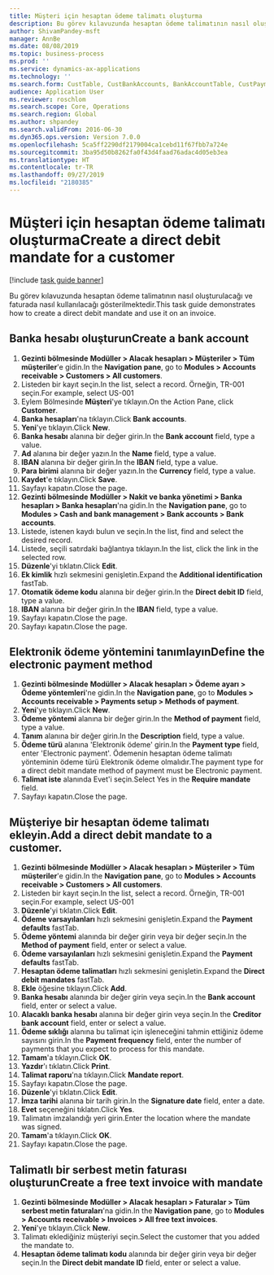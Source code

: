 ```yaml
---
title: Müşteri için hesaptan ödeme talimatı oluşturma
description: Bu görev kılavuzunda hesaptan ödeme talimatının nasıl oluşturulacağı ve faturada nasıl kullanılacağı gösterilmektedir.
author: ShivamPandey-msft
manager: AnnBe
ms.date: 08/08/2019
ms.topic: business-process
ms.prod: ''
ms.service: dynamics-ax-applications
ms.technology: ''
ms.search.form: CustTable, CustBankAccounts, BankAccountTable, CustPaymMode, CustDirectDebitMandate, BankAccountTableLookUp, SrsReportViewerForm,  LogisticsAddressCityLookup, CustFreeInvoice, CustTableLookup
audience: Application User
ms.reviewer: roschlom
ms.search.scope: Core, Operations
ms.search.region: Global
ms.author: shpandey
ms.search.validFrom: 2016-06-30
ms.dyn365.ops.version: Version 7.0.0
ms.openlocfilehash: 5ca5ff2290df2179004ca1cebd11f67fbb7a724e
ms.sourcegitcommit: 3ba95d50b8262fa0f43d4faad76adac4d05eb3ea
ms.translationtype: HT
ms.contentlocale: tr-TR
ms.lasthandoff: 09/27/2019
ms.locfileid: "2180385"
---
```

# <a name="create-a-direct-debit-mandate-for-a-customer"></a><span data-ttu-id="31002-103">Müşteri için hesaptan ödeme talimatı oluşturma</span><span class="sxs-lookup"><span data-stu-id="31002-103">Create a direct debit mandate for a customer</span></span>

[!include [task guide banner](../../includes/task-guide-banner.md)]

<span data-ttu-id="31002-104">Bu görev kılavuzunda hesaptan ödeme talimatının nasıl oluşturulacağı ve faturada nasıl kullanılacağı gösterilmektedir.</span><span class="sxs-lookup"><span data-stu-id="31002-104">This task guide demonstrates how to create a direct debit mandate and use it on an invoice.</span></span>


## <a name="create-a-bank-account"></a><span data-ttu-id="31002-105">Banka hesabı oluşturun</span><span class="sxs-lookup"><span data-stu-id="31002-105">Create a bank account</span></span>
1. <span data-ttu-id="31002-106">**Gezinti bölmesinde** **Modüller > Alacak hesapları > Müşteriler > Tüm müşteriler**'e gidin.</span><span class="sxs-lookup"><span data-stu-id="31002-106">In the **Navigation pane**, go to **Modules > Accounts receivable > Customers > All customers**.</span></span>
2. <span data-ttu-id="31002-107">Listeden bir kayıt seçin.</span><span class="sxs-lookup"><span data-stu-id="31002-107">In the list, select a record.</span></span> <span data-ttu-id="31002-108">Örneğin, TR-001 seçin.</span><span class="sxs-lookup"><span data-stu-id="31002-108">For example, select US-001</span></span>
3. <span data-ttu-id="31002-109">Eylem Bölmesinde **Müşteri**'ye tıklayın.</span><span class="sxs-lookup"><span data-stu-id="31002-109">On the Action Pane, click **Customer**.</span></span>
4. <span data-ttu-id="31002-110">**Banka hesapları**'na tıklayın.</span><span class="sxs-lookup"><span data-stu-id="31002-110">Click **Bank accounts**.</span></span>
5. <span data-ttu-id="31002-111">**Yeni**'ye tıklayın.</span><span class="sxs-lookup"><span data-stu-id="31002-111">Click **New**.</span></span>
6. <span data-ttu-id="31002-112">**Banka hesabı** alanına bir değer girin.</span><span class="sxs-lookup"><span data-stu-id="31002-112">In the **Bank account** field, type a value.</span></span>
7. <span data-ttu-id="31002-113">**Ad** alanına bir değer yazın.</span><span class="sxs-lookup"><span data-stu-id="31002-113">In the **Name** field, type a value.</span></span>
8. <span data-ttu-id="31002-114">**IBAN** alanına bir değer girin.</span><span class="sxs-lookup"><span data-stu-id="31002-114">In the **IBAN** field, type a value.</span></span>
9. <span data-ttu-id="31002-115">**Para birimi** alanına bir değer yazın.</span><span class="sxs-lookup"><span data-stu-id="31002-115">In the **Currency** field, type a value.</span></span>
10. <span data-ttu-id="31002-116">**Kaydet**'e tıklayın.</span><span class="sxs-lookup"><span data-stu-id="31002-116">Click **Save**.</span></span>
11. <span data-ttu-id="31002-117">Sayfayı kapatın.</span><span class="sxs-lookup"><span data-stu-id="31002-117">Close the page.</span></span>
12. <span data-ttu-id="31002-118">**Gezinti bölmesinde** **Modüller > Nakit ve banka yönetimi > Banka hesapları > Banka hesapları**'na gidin.</span><span class="sxs-lookup"><span data-stu-id="31002-118">In the **Navigation pane**, go to **Modules > Cash and bank management > Bank accounts > Bank accounts**.</span></span>
13. <span data-ttu-id="31002-119">Listede, istenen kaydı bulun ve seçin.</span><span class="sxs-lookup"><span data-stu-id="31002-119">In the list, find and select the desired record.</span></span>
14. <span data-ttu-id="31002-120">Listede, seçili satırdaki bağlantıya tıklayın.</span><span class="sxs-lookup"><span data-stu-id="31002-120">In the list, click the link in the selected row.</span></span>
15. <span data-ttu-id="31002-121">**Düzenle**'yi tıklatın.</span><span class="sxs-lookup"><span data-stu-id="31002-121">Click **Edit**.</span></span>
16. <span data-ttu-id="31002-122">**Ek kimlik** hızlı sekmesini genişletin.</span><span class="sxs-lookup"><span data-stu-id="31002-122">Expand the **Additional identification** fastTab.</span></span>
17. <span data-ttu-id="31002-123">**Otomatik ödeme kodu** alanına bir değer girin.</span><span class="sxs-lookup"><span data-stu-id="31002-123">In the **Direct debit ID** field, type a value.</span></span>
18. <span data-ttu-id="31002-124">**IBAN** alanına bir değer girin.</span><span class="sxs-lookup"><span data-stu-id="31002-124">In the **IBAN** field, type a value.</span></span>
19. <span data-ttu-id="31002-125">Sayfayı kapatın.</span><span class="sxs-lookup"><span data-stu-id="31002-125">Close the page.</span></span>
20. <span data-ttu-id="31002-126">Sayfayı kapatın.</span><span class="sxs-lookup"><span data-stu-id="31002-126">Close the page.</span></span>

## <a name="define-the-electronic-payment-method"></a><span data-ttu-id="31002-127">Elektronik ödeme yöntemini tanımlayın</span><span class="sxs-lookup"><span data-stu-id="31002-127">Define the electronic payment method</span></span>
1. <span data-ttu-id="31002-128">**Gezinti bölmesinde** **Modüller > Alacak hesapları > Ödeme ayarı > Ödeme yöntemleri**'ne gidin.</span><span class="sxs-lookup"><span data-stu-id="31002-128">In the **Navigation pane**, go to **Modules > Accounts receivable > Payments setup > Methods of payment**.</span></span>
2. <span data-ttu-id="31002-129">**Yeni**'ye tıklayın.</span><span class="sxs-lookup"><span data-stu-id="31002-129">Click **New**.</span></span>
3. <span data-ttu-id="31002-130">**Ödeme yöntemi** alanına bir değer girin.</span><span class="sxs-lookup"><span data-stu-id="31002-130">In the **Method of payment** field, type a value.</span></span>
4. <span data-ttu-id="31002-131">**Tanım** alanına bir değer girin.</span><span class="sxs-lookup"><span data-stu-id="31002-131">In the **Description** field, type a value.</span></span>
5. <span data-ttu-id="31002-132">**Ödeme türü** alanına 'Elektronik ödeme' girin.</span><span class="sxs-lookup"><span data-stu-id="31002-132">In the **Payment type** field, enter 'Electronic payment'.</span></span> <span data-ttu-id="31002-133">Ödemenin hesaptan ödeme talimatı yönteminin ödeme türü Elektronik ödeme olmalıdır.</span><span class="sxs-lookup"><span data-stu-id="31002-133">The payment type for a direct debit mandate method of payment must be Electronic payment.</span></span>
6. <span data-ttu-id="31002-134">**Talimat iste** alanında Evet'i seçin.</span><span class="sxs-lookup"><span data-stu-id="31002-134">Select Yes in the **Require mandate** field.</span></span>
7. <span data-ttu-id="31002-135">Sayfayı kapatın.</span><span class="sxs-lookup"><span data-stu-id="31002-135">Close the page.</span></span>

## <a name="add-a-direct-debit-mandate-to-a-customer"></a><span data-ttu-id="31002-136">Müşteriye bir hesaptan ödeme talimatı ekleyin.</span><span class="sxs-lookup"><span data-stu-id="31002-136">Add a direct debit mandate to a customer.</span></span>
1. <span data-ttu-id="31002-137">**Gezinti bölmesinde** **Modüller > Alacak hesapları > Müşteriler > Tüm müşteriler**'e gidin.</span><span class="sxs-lookup"><span data-stu-id="31002-137">In the **Navigation pane**, go to **Modules > Accounts receivable > Customers > All customers**.</span></span>
2. <span data-ttu-id="31002-138">Listeden bir kayıt seçin.</span><span class="sxs-lookup"><span data-stu-id="31002-138">In the list, select a record.</span></span> <span data-ttu-id="31002-139">Örneğin, TR-001 seçin.</span><span class="sxs-lookup"><span data-stu-id="31002-139">For example, select US-001</span></span>
3. <span data-ttu-id="31002-140">**Düzenle**'yi tıklatın.</span><span class="sxs-lookup"><span data-stu-id="31002-140">Click **Edit**.</span></span>
4. <span data-ttu-id="31002-141">**Ödeme varsayılanları** hızlı sekmesini genişletin.</span><span class="sxs-lookup"><span data-stu-id="31002-141">Expand the **Payment defaults** fastTab.</span></span>
5. <span data-ttu-id="31002-142">**Ödeme yöntemi** alanında bir değer girin veya bir değer seçin.</span><span class="sxs-lookup"><span data-stu-id="31002-142">In the **Method of payment** field, enter or select a value.</span></span>
6. <span data-ttu-id="31002-143">**Ödeme varsayılanları** hızlı sekmesini genişletin.</span><span class="sxs-lookup"><span data-stu-id="31002-143">Expand the **Payment defaults** fastTab.</span></span>
7. <span data-ttu-id="31002-144">**Hesaptan ödeme talimatları** hızlı sekmesini genişletin.</span><span class="sxs-lookup"><span data-stu-id="31002-144">Expand the **Direct debit mandates** fastTab.</span></span>
8. <span data-ttu-id="31002-145">**Ekle** öğesine tıklayın.</span><span class="sxs-lookup"><span data-stu-id="31002-145">Click **Add**.</span></span>
9. <span data-ttu-id="31002-146">**Banka hesabı** alanında bir değer girin veya seçin.</span><span class="sxs-lookup"><span data-stu-id="31002-146">In the **Bank account** field, enter or select a value.</span></span>
10. <span data-ttu-id="31002-147">**Alacaklı banka hesabı** alanına bir değer girin veya seçin.</span><span class="sxs-lookup"><span data-stu-id="31002-147">In the **Creditor bank account** field, enter or select a value.</span></span>
11. <span data-ttu-id="31002-148">**Ödeme sıklığı** alanına bu talimat için işleneceğini tahmin ettiğiniz ödeme sayısını girin.</span><span class="sxs-lookup"><span data-stu-id="31002-148">In the **Payment frequency** field, enter the number of payments that you expect to process for this mandate.</span></span>
12. <span data-ttu-id="31002-149">**Tamam**'a tıklayın.</span><span class="sxs-lookup"><span data-stu-id="31002-149">Click **OK**.</span></span>
13. <span data-ttu-id="31002-150">**Yazdır**'ı tıklatın.</span><span class="sxs-lookup"><span data-stu-id="31002-150">Click **Print**.</span></span>
14. <span data-ttu-id="31002-151">**Talimat raporu**'na tıklayın.</span><span class="sxs-lookup"><span data-stu-id="31002-151">Click **Mandate report**.</span></span>
15. <span data-ttu-id="31002-152">Sayfayı kapatın.</span><span class="sxs-lookup"><span data-stu-id="31002-152">Close the page.</span></span>
16. <span data-ttu-id="31002-153">**Düzenle**'yi tıklatın.</span><span class="sxs-lookup"><span data-stu-id="31002-153">Click **Edit**.</span></span>
17. <span data-ttu-id="31002-154">**İmza tarihi** alanına bir tarih girin.</span><span class="sxs-lookup"><span data-stu-id="31002-154">In the **Signature date** field, enter a date.</span></span>
18. <span data-ttu-id="31002-155">**Evet** seçeneğini tıklatın.</span><span class="sxs-lookup"><span data-stu-id="31002-155">Click **Yes**.</span></span>
19. <span data-ttu-id="31002-156">Talimatın imzalandığı yeri girin.</span><span class="sxs-lookup"><span data-stu-id="31002-156">Enter the location where the mandate was signed.</span></span>
20. <span data-ttu-id="31002-157">**Tamam**'a tıklayın.</span><span class="sxs-lookup"><span data-stu-id="31002-157">Click **OK**.</span></span>
21. <span data-ttu-id="31002-158">Sayfayı kapatın.</span><span class="sxs-lookup"><span data-stu-id="31002-158">Close the page.</span></span>

## <a name="create-a-free-text-invoice-with-mandate"></a><span data-ttu-id="31002-159">Talimatlı bir serbest metin faturası oluşturun</span><span class="sxs-lookup"><span data-stu-id="31002-159">Create a free text invoice with mandate</span></span>
1. <span data-ttu-id="31002-160">**Gezinti bölmesinde** **Modüller > Alacak hesapları > Faturalar > Tüm serbest metin faturaları**'na gidin.</span><span class="sxs-lookup"><span data-stu-id="31002-160">In the **Navigation pane**, go to **Modules > Accounts receivable > Invoices > All free text invoices**.</span></span>
2. <span data-ttu-id="31002-161">**Yeni**'ye tıklayın.</span><span class="sxs-lookup"><span data-stu-id="31002-161">Click **New**.</span></span>
3. <span data-ttu-id="31002-162">Talimatı eklediğiniz müşteriyi seçin.</span><span class="sxs-lookup"><span data-stu-id="31002-162">Select the customer that you added the mandate to.</span></span>
4. <span data-ttu-id="31002-163">**Hesaptan ödeme talimatı kodu** alanında bir değer girin veya bir değer seçin.</span><span class="sxs-lookup"><span data-stu-id="31002-163">In the **Direct debit mandate ID** field, enter or select a value.</span></span>

